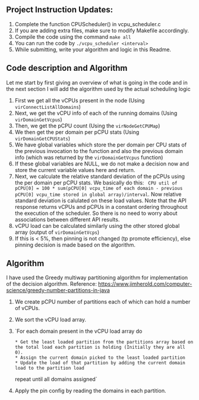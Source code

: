 ## Project Instruction Updates:

1. Complete the function CPUScheduler() in vcpu_scheduler.c
2. If you are adding extra files, make sure to modify Makefile accordingly.
3. Compile the code using the command `make all`
4. You can run the code by `./vcpu_scheduler <interval>`
5. While submitting, write your algorithm and logic in this Readme.

## Code description and Algorithm
Let me start by first giving an overview of what is going in the code and in the next section I will add the algorithm used by the actual scheduling logic

1. First we get all the vCPUs present in the node (Using `virConnectListAllDomains`)
2. Next, we get the vCPU info of each of the running domains (Using `virDomainGetVcpus`)
3. Then, we get the pCPU count (Using the `virNodeGetCPUMap`)
4. We then get the per domain per pCPU stats (Using `virDomainGetCPUStats`)
5. We have global variables which store the per domain per CPU stats of the previous invocation to the function and also the previous domain info (which was returned by the `virDomainGetVcpus` function)
6. If these global variables are NULL, we do not make a decision now and store the current variable values here and return.
7. Next, we calculate the relative standard deviation of the pCPUs using the per domain per pCPU stats. We basically do this: ` CPU util of pCPU[0] = 100 * sum(pCPU[0] vcpu_time of each domain - previous pCPU[0] vcpu_time stored in global array)/interval`. Now relative standard deviation is calulated on these load values. Note that the API response returns vCPUs and pCPUs in a constant ordering throughout the execution of the scheduler. So there is no need to worry about associations between different API results.
8. vCPU load can be calculated similarly using the other stored global array (output of `virDomainGetVcps`)
9. If this is < 5%, then pinning is not changed (tp promote efficiency), else pinning decision is made based on the algorithm.

## Algorithm
I have used the Greedy multiway partitioning algorithm for implementation of the decision algorithm. Reference: https://www.jimherold.com/computer-science/greedy-number-partitions-in-java

1. We create pCPU number of partitions each of which can hold a number of vCPUs.
2. We sort the vCPU load array.
3.  `For each domain present in the vCPU load array do

		* Get the least loaded partition from the partitions array based on the total load each partition is holding (Initially they are all 0).
		* Assign the current domain picked to the least loaded partition
		* Update the load of that partition by adding the current domain load to the partition load

	repeat until all domains assigned`
4. Apply the pin config by reading the domains in each partition.



